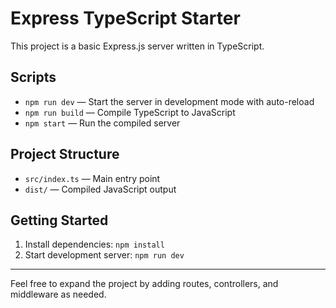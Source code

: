 # Express TypeScript Starter

This project is a basic Express.js server written in TypeScript.

## Scripts
- `npm run dev` — Start the server in development mode with auto-reload
- `npm run build` — Compile TypeScript to JavaScript
- `npm start` — Run the compiled server

## Project Structure
- `src/index.ts` — Main entry point
- `dist/` — Compiled JavaScript output

## Getting Started
1. Install dependencies: `npm install`
2. Start development server: `npm run dev`

---

Feel free to expand the project by adding routes, controllers, and middleware as needed.
